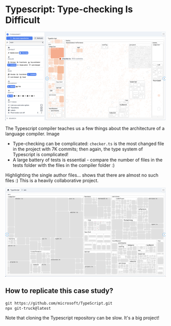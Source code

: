 # Typescript: Type-checking Is Difficult

![](img/typescript.png)

The Typescript compiler teaches us a few things about the architecture of a language compiler. Image 
- Type-checking can be complicated: `checker.ts` is the most changed file in the project with 7K commits; then again, the type system of Typescript is complicated!
- A large battery of tests is essential - compare the number of files in the tests folder with the files in the compiler folder :)

Highlighting the single author files... shows that there are almost no such files :) This is a heavily collaborative project. 

![](../../docs/assets/Pasted%20image%2020240222134648.png)


## How to replicate this case study?

```
git https://github.com/microsoft/TypeScript.git
npx git-truck@latest
```

Note that cloning the Typescript repository can be slow. It's a big project!